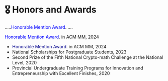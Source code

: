 # 🎖 Honors and Awards

.....<font color="blue">Honorable Mention Award</font>. ....


<font color="blue">Honorable Mention Award</font>. in ACM MM, 2024
- <font color=DarkBlue>Honorable Mention Award</font>. in ACM MM, 2024
- National Scholarships for Postgraduate Students, 2023
- Second Prize of the Fifth National Crypto-math Challenge at the National Level, 2020
- Provincial Undergraduate Training Programs for Innovation and Entrepreneurship with Excellent Finishes, 2020 
